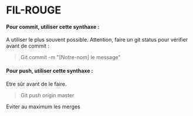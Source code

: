 # FIL-ROUGE
#### Pour commit, utiliser cette synthaxe :
 A utiliser le plus souvent possible.
 Attention, faire un git status pour vérifier avant de commit :
 > Git commit -m "[Notre-nom] le message"
#### Pour push, utiliser cette synthaxe :
 Etre sûr avant de le faire.
 > Git push origin master

Eviter au maximum les merges
